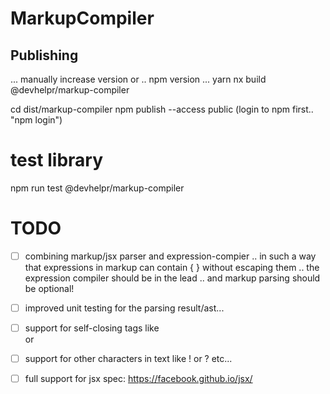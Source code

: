 # MarkupCompiler


## Publishing


... manually increase version or .. npm version ...
yarn nx build @devhelpr/markup-compiler

cd dist/markup-compiler
npm publish --access public
(login to npm first.. "npm login")


# test library

npm run test @devhelpr/markup-compiler


# TODO

- [ ] combining markup/jsx parser and expression-compier
        .. in such a way that expressions in markup can contain { } without escaping them
        .. the expression compiler should be in the lead .. and markup parsing should be optional!
     
- [ ] improved unit testing for the parsing result/ast...
- [ ] support for self-closing tags like <br/> or <br />
- [ ] support for other characters in text like ! or ? etc...
- [ ] full support for jsx spec: https://facebook.github.io/jsx/

